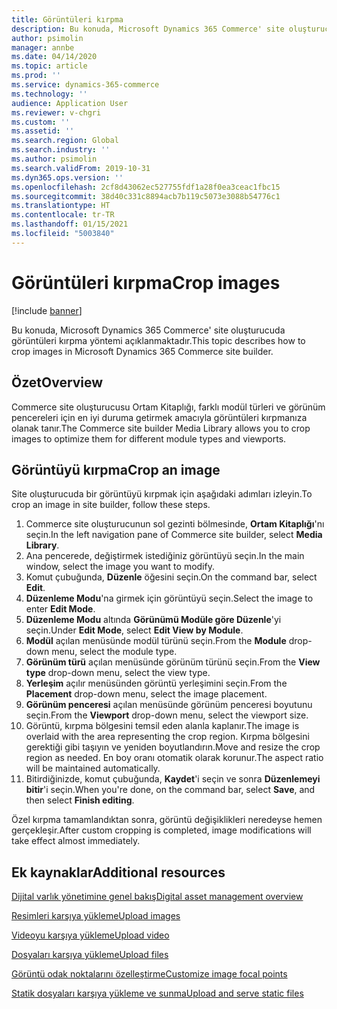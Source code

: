 ```yaml
---
title: Görüntüleri kırpma
description: Bu konuda, Microsoft Dynamics 365 Commerce' site oluşturucuda görüntüleri kırpma yöntemi açıklanmaktadır.
author: psimolin
manager: annbe
ms.date: 04/14/2020
ms.topic: article
ms.prod: ''
ms.service: dynamics-365-commerce
ms.technology: ''
audience: Application User
ms.reviewer: v-chgri
ms.custom: ''
ms.assetid: ''
ms.search.region: Global
ms.search.industry: ''
ms.author: psimolin
ms.search.validFrom: 2019-10-31
ms.dyn365.ops.version: ''
ms.openlocfilehash: 2cf8d43062ec527755fdf1a28f0ea3ceac1fbc15
ms.sourcegitcommit: 38d40c331c8894acb7b119c5073e3088b54776c1
ms.translationtype: HT
ms.contentlocale: tr-TR
ms.lasthandoff: 01/15/2021
ms.locfileid: "5003840"
---
```

# <a name="crop-images"></a><span data-ttu-id="d135a-103">Görüntüleri kırpma</span><span class="sxs-lookup"><span data-stu-id="d135a-103">Crop images</span></span>

[!include [banner](includes/banner.md)]

<span data-ttu-id="d135a-104">Bu konuda, Microsoft Dynamics 365 Commerce' site oluşturucuda görüntüleri kırpma yöntemi açıklanmaktadır.</span><span class="sxs-lookup"><span data-stu-id="d135a-104">This topic describes how to crop images in Microsoft Dynamics 365 Commerce site builder.</span></span>

## <a name="overview"></a><span data-ttu-id="d135a-105">Özet</span><span class="sxs-lookup"><span data-stu-id="d135a-105">Overview</span></span>

<span data-ttu-id="d135a-106">Commerce site oluşturucusu Ortam Kitaplığı, farklı modül türleri ve görünüm pencereleri için en iyi duruma getirmek amacıyla görüntüleri kırpmanıza olanak tanır.</span><span class="sxs-lookup"><span data-stu-id="d135a-106">The Commerce site builder Media Library allows you to crop images to optimize them for different module types and viewports.</span></span>

## <a name="crop-an-image"></a><span data-ttu-id="d135a-107">Görüntüyü kırpma</span><span class="sxs-lookup"><span data-stu-id="d135a-107">Crop an image</span></span>

<span data-ttu-id="d135a-108">Site oluşturucuda bir görüntüyü kırpmak için aşağıdaki adımları izleyin.</span><span class="sxs-lookup"><span data-stu-id="d135a-108">To crop an image in site builder, follow these steps.</span></span>

1. <span data-ttu-id="d135a-109">Commerce site oluşturucunun sol gezinti bölmesinde, **Ortam Kitaplığı**'nı seçin.</span><span class="sxs-lookup"><span data-stu-id="d135a-109">In the left navigation pane of Commerce site builder, select **Media Library**.</span></span>
1. <span data-ttu-id="d135a-110">Ana pencerede, değiştirmek istediğiniz görüntüyü seçin.</span><span class="sxs-lookup"><span data-stu-id="d135a-110">In the main window, select the image you want to modify.</span></span>
1. <span data-ttu-id="d135a-111">Komut çubuğunda, **Düzenle** öğesini seçin.</span><span class="sxs-lookup"><span data-stu-id="d135a-111">On the command bar, select **Edit**.</span></span>
1. <span data-ttu-id="d135a-112">**Düzenleme Modu**'na girmek için görüntüyü seçin.</span><span class="sxs-lookup"><span data-stu-id="d135a-112">Select the image to enter **Edit Mode**.</span></span>
1. <span data-ttu-id="d135a-113">**Düzenleme Modu** altında **Görünümü Modüle göre Düzenle**'yi seçin.</span><span class="sxs-lookup"><span data-stu-id="d135a-113">Under **Edit Mode**, select **Edit View by Module**.</span></span>
1. <span data-ttu-id="d135a-114">**Modül** açılan menüsünde modül türünü seçin.</span><span class="sxs-lookup"><span data-stu-id="d135a-114">From the **Module** drop-down menu, select the module type.</span></span>
1. <span data-ttu-id="d135a-115">**Görünüm türü** açılan menüsünde görünüm türünü seçin.</span><span class="sxs-lookup"><span data-stu-id="d135a-115">From the **View type** drop-down menu, select the view type.</span></span>
1. <span data-ttu-id="d135a-116">**Yerleşim** açılır menüsünden görüntü yerleşimini seçin.</span><span class="sxs-lookup"><span data-stu-id="d135a-116">From the **Placement** drop-down menu, select the image placement.</span></span>
1. <span data-ttu-id="d135a-117">**Görünüm penceresi** açılan menüsünde görünüm penceresi boyutunu seçin.</span><span class="sxs-lookup"><span data-stu-id="d135a-117">From the **Viewport** drop-down menu, select the viewport size.</span></span>
1. <span data-ttu-id="d135a-118">Görüntü, kırpma bölgesini temsil eden alanla kaplanır.</span><span class="sxs-lookup"><span data-stu-id="d135a-118">The image is overlaid with the area representing the crop region.</span></span> <span data-ttu-id="d135a-119">Kırpma bölgesini gerektiği gibi taşıyın ve yeniden boyutlandırın.</span><span class="sxs-lookup"><span data-stu-id="d135a-119">Move and resize the crop region as needed.</span></span> <span data-ttu-id="d135a-120">En boy oranı otomatik olarak korunur.</span><span class="sxs-lookup"><span data-stu-id="d135a-120">The aspect ratio will be maintained automatically.</span></span>
1. <span data-ttu-id="d135a-121">Bitirdiğinizde, komut çubuğunda, **Kaydet**'i seçin ve sonra **Düzenlemeyi bitir**'i seçin.</span><span class="sxs-lookup"><span data-stu-id="d135a-121">When you're done, on the command bar, select **Save**, and then select **Finish editing**.</span></span> 

<span data-ttu-id="d135a-122">Özel kırpma tamamlandıktan sonra, görüntü değişiklikleri neredeyse hemen gerçekleşir.</span><span class="sxs-lookup"><span data-stu-id="d135a-122">After custom cropping is completed, image modifications will take effect almost immediately.</span></span>

## <a name="additional-resources"></a><span data-ttu-id="d135a-123">Ek kaynaklar</span><span class="sxs-lookup"><span data-stu-id="d135a-123">Additional resources</span></span>

[<span data-ttu-id="d135a-124">Dijital varlık yönetimine genel bakış</span><span class="sxs-lookup"><span data-stu-id="d135a-124">Digital asset management overview</span></span>](dam-overview.md)

[<span data-ttu-id="d135a-125">Resimleri karşıya yükleme</span><span class="sxs-lookup"><span data-stu-id="d135a-125">Upload images</span></span>](dam-upload-images.md)

[<span data-ttu-id="d135a-126">Videoyu karşıya yükleme</span><span class="sxs-lookup"><span data-stu-id="d135a-126">Upload video</span></span>](dam-upload-video.md)

[<span data-ttu-id="d135a-127">Dosyaları karşıya yükleme</span><span class="sxs-lookup"><span data-stu-id="d135a-127">Upload files</span></span>](dam-upload-files.md)

[<span data-ttu-id="d135a-128">Görüntü odak noktalarını özelleştirme</span><span class="sxs-lookup"><span data-stu-id="d135a-128">Customize image focal points</span></span>](dam-custom-focal-point.md)

[<span data-ttu-id="d135a-129">Statik dosyaları karşıya yükleme ve sunma</span><span class="sxs-lookup"><span data-stu-id="d135a-129">Upload and serve static files</span></span>](upload-serve-static-files.md)

